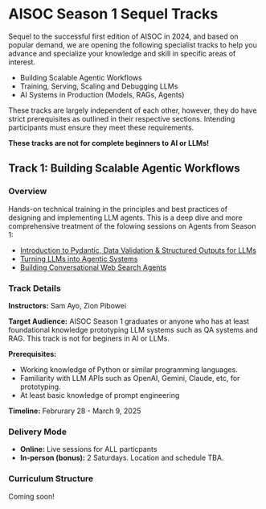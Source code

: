 # AISOC Season 1 Sequel Tracks
Sequel to the successful first edition of AISOC in 2024, and based on popular demand, we are opening the following specialist tracks to help you advance and specialize your knowledge and skill in specific areas of interest.
- Building Scalable Agentic Workflows
- Training, Serving, Scaling and Debugging LLMs
- AI Systems in Production (Models, RAGs, Agents)

These tracks are largely independent of each other, however, they do have strict prerequisites as outlined in their respective sections. Intending participants must ensure they meet these requirements.

**These tracks are not for complete beginners to AI or LLMs!**

## Track 1: Building Scalable Agentic Workflows
### Overview
Hands-on technical training in the principles and best practices of designing and implementing LLM agents. This is a deep dive and more comprehensive treatment of the folowing sessions on Agents from Season 1:
- [Introduction to Pydantic, Data Validation & Structured Outputs for LLMs](https://github.com/ai-summer-of-code/aisoc-season-1/tree/main/src/week_1/day_3_pydantic)
- [Turning LLMs into Agentic Systems](https://github.com/ai-summer-of-code/aisoc-season-1/tree/main/src/week_2/day_1_agents)
- [Building Conversational Web Search Agents](https://github.com/ai-summer-of-code/aisoc-season-1/tree/main/src/week_2/day_3_web_search/src/agent)

### Track Details
**Instructors:** Sam Ayo, Zion Pibowei

**Target Audience:** AISOC Season 1 graduates or anyone who has at least foundational knowledge prototyping LLM systems such as QA systems and RAG. This track is not for beginers in AI or LLMs.

**Prerequisites:**
- Working knowledge of Python or similar programming languages.
- Familiarity with LLM APIs such as OpenAI, Gemini, Claude, etc, for prototyping.
- At least basic knowledge of prompt engineering

**Timeline:** Februrary 28 - March 9, 2025

### Delivery Mode
- **Online:** Live sessions for ALL particpants
- **In-person (bonus):** 2 Saturdays. Location and schedule TBA.

### Curriculum Structure
Coming soon!




